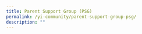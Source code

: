 ```yaml
---
title: Parent Support Group (PSG)
permalink: /yi-community/parent-support-group-psg/
description: ""
---
```

